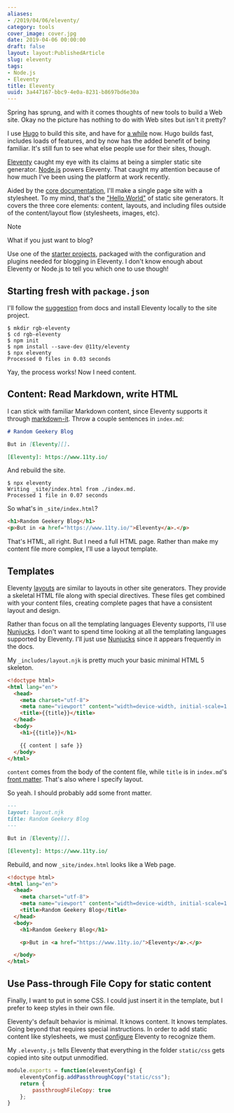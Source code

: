 ```yaml
---
aliases:
- /2019/04/06/eleventy/
category: tools
cover_image: cover.jpg
date: 2019-04-06 00:00:00
draft: false
layout: layout:PublishedArticle
slug: eleventy
tags:
- Node.js
- Eleventy
title: Eleventy
uuid: 3a447167-bbc9-4e0a-8231-b8697bd6e30a
---
```


Spring has sprung, and with it comes thoughts of new tools to build a Web site. Okay no the picture has
nothing to do with Web sites but isn't it pretty?

<!--more-->

I use [Hugo][] to build this site, and have for [a while][] now. Hugo builds fast, includes
loads of features, and by now has the added benefit of being familiar. It's
still fun to see what else people use for their sites, though.

[Eleventy][] caught my eye with its claims at being a
simpler static site generator. [Node.js][] powers Eleventy. That caught my
attention because of how much I've been using the platform at work recently.

[Hugo]: /tags/hugo
[a while]: /post/2015/09/next-hugo
[Eleventy]: https://www.11ty.io/
[Node.js]: https://nodejs.org/

Aided by the [core documentation][], I'll make a single page site with a
stylesheet. To my mind, that's the ["Hello World"][] of static site
generators. It covers the three core elements: content, layouts, and including
files outside of the content/layout flow (stylesheets, images, etc).

[core documentation]: https://www.11ty.io/docs/
["Hello World"]: https://en.wikipedia.org/wiki/%22Hello,_World!%22_program

<div class="admonition note">

<p class="first admonition-title">Note</p>

What if you just want to blog?

Use one of the [starter projects][], packaged with the configuration and plugins needed
for blogging in Eleventy. I don't know enough about Eleventy or Node.js to
tell you which one to use though!

</div>

[starter projects]: https://www.11ty.io/docs/starter/

## Starting fresh with `package.json`

I'll follow the [suggestion][] from docs and install Eleventy locally to
the site project.

[suggestion]: https://www.11ty.io/docs/local-installation/

``` shell
$ mkdir rgb-eleventy
$ cd rgb-eleventy
$ npm init
$ npm install --save-dev @11ty/eleventy
$ npx eleventy
Processed 0 files in 0.03 seconds
```

Yay, the process works! Now I need content.

## Content: Read Markdown, write HTML

I can stick with familiar Markdown content, since Eleventy supports it through
[markdown-it][]. Throw a couple sentences in `index.md`:

[markdown-it]: https://markdown-it.github.io/

``` markdown
# Random Geekery Blog

But in [Eleventy][].

[Eleventy]: https://www.11ty.io/
```

And rebuild the site.

``` shell
$ npx eleventy
Writing _site/index.html from ./index.md.
Processed 1 file in 0.07 seconds
```

So what's in `_site/index.html`?

``` html
<h1>Random Geekery Blog</h1>
<p>But in <a href="https://www.11ty.io/">Eleventy</a>.</p>
```

That's HTML, all right. But I need a full HTML page. Rather than make my content file more complex, I'll use a
layout template.

## Templates

Eleventy [layouts][] are similar to layouts in other site generators. They
provide a skeletal HTML file along with special directives. These files get
combined with your content files, creating complete pages that have a consistent
layout and design.

Rather than focus on all the templating languages Eleventy supports, I'll use
[Nunjucks][].
I don't want to spend time looking at all the templating languages supported by
Eleventy. I'll just use [Nunjucks][] since it appears frequently in the docs.

[layouts]: https://www.11ty.io/docs/layouts/
[Nunjucks]: https://mozilla.github.io/nunjucks/

My `_includes/layout.njk` is pretty much your basic minimal HTML 5 skeleton.

``` html
<!doctype html>
<html lang="en">
  <head>
    <meta charset="utf-8">
    <meta name="viewport" content="width=device-width, initial-scale=1.0">
    <title>{{title}}</title>
  </head>
  <body>
    <h1>{{title}}</h1>

    {{ content | safe }}
  </body>
</html>
```

`content` comes from the body of the content file, while `title` is in
`index.md`'s [front matter][]. That's also where I specify layout.

[front matter]: https://www.11ty.io/docs/data-frontmatter/

So yeah. I should probably add some front matter.

``` markdown
---
layout: layout.njk
title: Random Geekery Blog
---

But in [Eleventy][].

[Eleventy]: https://www.11ty.io/
```

Rebuild, and now `_site/index.html` looks like a Web page.

``` html
<!doctype html>
<html lang="en">
  <head>
    <meta charset="utf-8">
    <meta name="viewport" content="width=device-width, initial-scale=1.0">
    <title>Random Geekery Blog</title>
  </head>
  <body>
    <h1>Random Geekery Blog</h1>

    <p>But in <a href="https://www.11ty.io/">Eleventy</a>.</p>

  </body>
</html>
```

## Use Pass-through File Copy for static content

Finally, I want to put in some CSS. I could just insert it in the template,
but I prefer to keep styles in their own file.

Eleventy's default behavior is minimal. It knows content. It knows
templates. Going beyond that requires special instructions. In order to add
static content like stylesheets, we must [configure][] Eleventy to recognize
them.

My `.eleventy.js` tells Eleventy that everything in the folder `static/css` gets
copied into site output unmodified.

[configure]: https://www.11ty.io/docs/config/

``` javascript
module.exports = function(eleventyConfig) {
    eleventyConfig.addPassthroughCopy("static/css");
    return {
        passthroughFileCopy: true
    };
}
```

[passthroughFileCopy]: https://www.11ty.io/docs/copy/#manual-passthrough-copy-(faster)